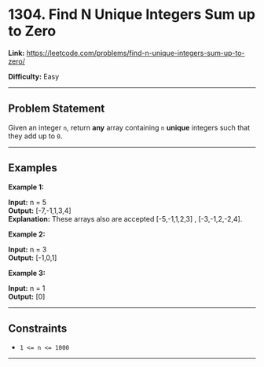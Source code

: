 # 1304. Find N Unique Integers Sum up to Zero

**Link:** https://leetcode.com/problems/find-n-unique-integers-sum-up-to-zero/

**Difficulty:** Easy

---

## Problem Statement

Given an integer `n`, return **any** array containing `n` **unique** integers such that they add up to `0`.

---

## Examples

**Example 1:**

**Input:** n = 5 \
**Output:** [-7,-1,1,3,4] \
**Explanation:** These arrays also are accepted [-5,-1,1,2,3] , [-3,-1,2,-2,4].

**Example 2:**

**Input:** n = 3 \
**Output:** [-1,0,1]

**Example 3:**

**Input:** n = 1 \
**Output:** [0]

---

## Constraints

- `1 <= n <= 1000`

---